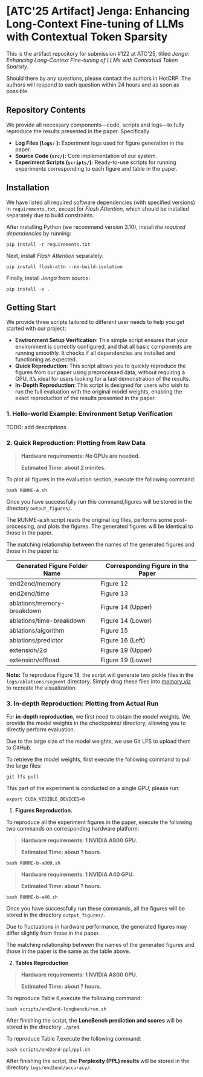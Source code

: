# [ATC'25 Artifact] Jenga: Enhancing Long-Context Fine-tuning of LLMs with Contextual Token Sparsity

This is the artifact repository for submission #122 at ATC'25, titled *Jenga: Enhancing Long-Context Fine-tuning of LLMs with Contextual Token Sparsity*.

Should there by any questions, please contact the authors in HotCRP. The authors will respond to each question within 24 hours and as soon as possible.

## Repository Contents

We provide all necessary components—code, scripts and logs—to fully reproduce the results presented in the paper. Specifically:

- **Log Files  (`logs/` ):** Experiment logs used for figure generation in the paper.
- **Source Code (`src/`):** Core implementation of our system.
- **Experiment Scripts (`scripts/`):** Ready-to-use scripts for running experiments corresponding to each figure and table in the paper.

## Installation

We have listed all required software dependencies (with specified versions) in `requirements.txt`, except for *Flash Attention*, which should be installed separately due to build constraints.

After installing Python (we recommend version 3.10), install *the required dependencies* by running:

```
pip install -r requirements.txt
```

Next, install *Flash Attention* separately:

```
pip install flash-attn --no-build-isolation
```

Finally, install *Jenga* from source:

```
pip install -e .
```

## Getting Start

We provide three scripts tailored to different user needs to help you get started with our project:

- **Environment Setup Verification**: This simple script ensures that your environment is correctly configured, and that all basic components are running smoothly. It checks if all dependencies are installed and functioning as expected.
- **Quick Reproduction**: This script allows you to quickly reproduce the figures from our paper using preprocessed data, without requiring a GPU. It’s ideal for users looking for a fast demonstration of the results.
- **In-Depth Reproduction**: This script is designed for users who wish to run the full evaluation with the original model weights, enabling the exact reproduction of the results presented in the paper.

### 1. Hello-world Example: Environment Setup Verification

TODO: add descriptions

### 2. Quick Reproduction: Plotting from Raw Data

> **Hardware requirements: No GPUs are needed.**
>
> **Estimated Time: about 2 minites.**

To plot all figures in the evaluation section, execute the following command:

```
bash RUNME-a.sh
```

Once you have successfully run this command,figures will be stored in the directory `output_figures/`.

The RUNME-a.sh script reads the original log files, performs some post-processing, and plots the figures. The generated figures will be identical to those in the paper.

The matching relationship between the names of the generated figures and those in the paper is:

| Generated Figure Folder Name | Corresponding Figure in the Paper |
| ---- | ---- |
| end2end/memory | Figure 12 |
| end2end/time | Figure 13|
| ablations/memory-breakdown | Figure 14 (Upper) |
| ablations/time-breakdown | Figure 14 (Lower) |
| ablations/algorithm | Figure 15 |
| ablations/predictor | Figure 16 (Left) |
| extension/2d | Figure 19 (Upper) |
| extension/offload | Figure 19 (Lower) |

**Note:** To reproduce Figure 18, the script will generate two pickle files in the `logs/ablations/segment` directory. Simply drag these files into [memory_viz](https://docs.pytorch.org/memory_viz) to recreate the visualization.


### 3. In-depth Reproduction: Plotting from Actual Run

For **in-depth reproduction**, we first need to obtain the model weights. We provide the model weights in the checkpoints/ directory, allowing you to directly perform evaluation.

Due to the large size of the model weights, we use Git LFS to upload them to GitHub.

To retrieve the model weights, first execute the following command to pull the large files:

```
git lfs pull
```
This part of the experiment is conducted on a single GPU, please run:

```
export CUDA_VISIBLE_DEVICES=0
```


1. **Figures Reproduction.**

To reproduce all the experiment figures in the paper, execute the following two commands on corresponding hardware platform:
> **Hardware requirements: 1 NVIDIA A800 GPU.**
>
> **Estimated Time: about ? hours.**


```
bash RUNME-b-a800.sh
```

> **Hardware requirements: 1 NVIDIA A40 GPU.**
>
> **Estimated Time: about ? hours.**


```
bash RUNME-b-a40.sh
```

Once you have successfully run these commands, all the figures will be stored in the directory `output_figures/`.

Due to fluctuations in hardware performance, the generated figures may differ slightly from those in the paper.

The matching relationship between the names of the generated figures and those in the paper is the same as the table above.



2. **Tables Reproduction**

> **Hardware requirements: 1 NVIDIA A800 GPU.**
> 
> **Estimated Time: about ? hours.**

To reproduce Table 6,execute the following command:

```
bash scripts/end2end-longbench/run.sh
```
After finishing the script, the **LoneBench prediction and scores** will be stored in the directory `./pred`.

To reproduce Table 7,execute the following command:

```
bash scripts/end2end-ppl/ppl.sh
```
After finishing the script, the **Perplexity (PPL) results** will be stored in the directory `logs/end2end/accuracy/`.




